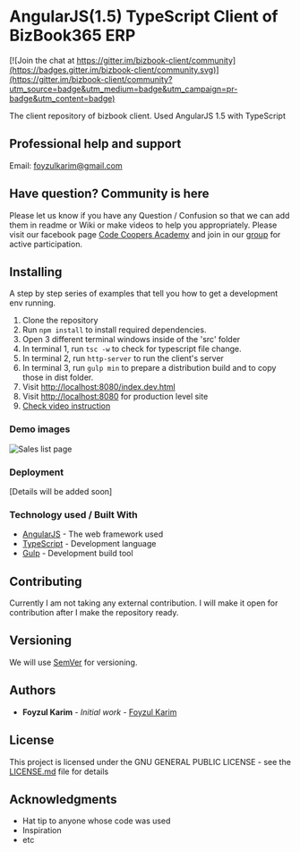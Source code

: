 # AngularJS(1.5) TypeScript Client of BizBook365 ERP

[![Join the chat at https://gitter.im/bizbook-client/community](https://badges.gitter.im/bizbook-client/community.svg)](https://gitter.im/bizbook-client/community?utm_source=badge&utm_medium=badge&utm_campaign=pr-badge&utm_content=badge)

The client repository of bizbook client. Used AngularJS 1.5 with TypeScript

## Professional help and support
Email: foyzulkarim@gmail.com

## Have question? Community is here
Please let us know if you have any Question / Confusion so that we can add them in readme or Wiki or make videos to help you appropriately. 
Please visit our facebook page [Code Coopers Academy](https://www.facebook.com/codecoopersacademy) and join in our [group](https://www.facebook.com/groups/codecoopersacademy/) for active participation.

## Installing

A step by step series of examples that tell you how to get a development env running.

1. Clone the repository
2. Run `npm install` to install required dependencies.
3. Open 3 different terminal windows inside of the 'src' folder
4. In terminal 1, run `tsc -w` to check for typescript file change.
4. In terminal 2, run `http-server` to run the client's server
5. In terminal 3, run `gulp min` to prepare a distribution build and to copy those in dist folder. 
6. Visit [http://localhost:8080/index.dev.html](http://localhost:8080/index.dev.html)
7. Visit [http://localhost:8080](http://localhost:8080) for production level site
8. [Check video instruction](https://youtu.be/FfDRARwgg_4)

### Demo images

![Sales list page](resources/images/bizbook-sales-cover.PNG)

### Deployment

[Details will be added soon]

### Technology used / Built With

* [AngularJS](https://angularjs.org/) - The web framework used
* [TypeScript](https://www.typescriptlang.org/) - Development language
* [Gulp](https://gulpjs.com/) - Development build tool

## Contributing

Currently I am not taking any external contribution. I will make it open for contribution after I make the repository ready. 


## Versioning

We will use [SemVer](http://semver.org/) for versioning. 

## Authors

* **Foyzul Karim** - *Initial work* - [Foyzul Karim](https://github.com/foyzulkarim)

## License

This project is licensed under the GNU GENERAL PUBLIC LICENSE - see the [LICENSE.md](https://github.com/foyzulkarim/bizbook-angularjs-ts-client/blob/master/LICENSE) file for details

## Acknowledgments

* Hat tip to anyone whose code was used
* Inspiration
* etc
